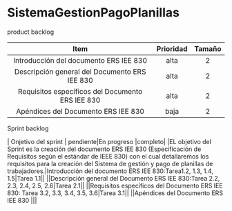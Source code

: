 # SistemaGestionPagoPlanillas
product backlog

| Item | Prioridad| Tamaño |
| :---:         |     :---:      |         :---: |
| Introducción del documento ERS IEE 830     | alta     | 2    |
| Descripción general del Documento ERS IEE 830   | alta     | 2    |
|Requisitos específicos del Documento ERS IEE 830  | alta     | 2    |
|Apéndices del Documento ERS IEE 830  | baja    | 2    |


Sprint backlog

| Onjetivo del sprint | pendiente|En progreso |completo|
|EL objetivo del Sprint es la creación del documento ERS IEE 830 (Especificación de Requisitos según el estándar de IEEE 830) con el cual detallaremos los requisitos para la creación del Sistema de gestión y pago de planillas de trabajadores.|Introducción del documento ERS IEE 830:Tarea1.2, 1.3, 1.4, 1.5|Tarea 1.1||
||Descripción general del Documento ERS IEE 830:Tarea 2.2, 2.3, 2.4, 2.5, 2.6|Tarea 2.1||
||Requisitos específicos del Documento ERS IEE 830: Tarea 3.2, 3.3, 3.4, 3.5, 3.6|Tarea 3.1||
||Apéndices del Documento ERS IEE 830 |||

